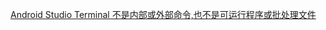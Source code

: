 [Android Studio Terminal 不是内部或外部命令,也不是可运行程序或批处理文件](https://blog.csdn.net/guiying712/article/details/53129961#adb命令无效的解决办法)
